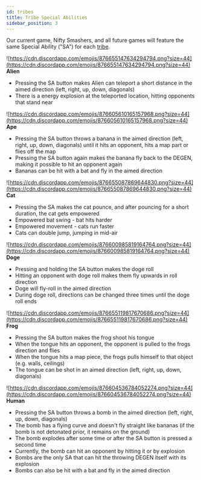 ```yaml
---
id: tribes
title: Tribe Special Abilities
sidebar_position: 3
---
```


Our current game, Nifty Smashers, and all future games will feature the same Special Ability ("SA") for each [tribe](/docs/overview/degens/tribes).

![https://cdn.discordapp.com/emojis/876655147634294794.png?size=44](https://cdn.discordapp.com/emojis/876655147634294794.png?size=44)
**Alien**

- Pressing the SA button makes Alien can teleport a short distance in the aimed direction (left, right, up, down, diagonals)
- There is a energy explosion at the teleported location, hitting opponents that stand near

![https://cdn.discordapp.com/emojis/876605610165157968.png?size=44](https://cdn.discordapp.com/emojis/876605610165157968.png?size=44)
**Ape**

- Pressing the SA button throws a banana in the aimed direction (left, right, up, down, diagonals) until it hits an opponent, hits a map part or flies off the map
- Pressing the SA button again makes the banana fly back to the DEGEN, making it possible to hit an opponent again
- Bananas can be hit with a bat and fly in the aimed direction

![https://cdn.discordapp.com/emojis/876655087869644830.png?size=44](https://cdn.discordapp.com/emojis/876655087869644830.png?size=44)
**Cat**

- Pressing the SA makes the cat pounce, and after pouncing for a short duration, the cat gets empowered
- Empowered bat swing - bat hits harder
- Empowered movement - cats run faster
- Cats can double jump, jumping in mid-air

![https://cdn.discordapp.com/emojis/876600985819164764.png?size=44](https://cdn.discordapp.com/emojis/876600985819164764.png?size=44)
**Doge**

- Pressing and holding the SA button makes the doge roll
- Hitting an opponent with doge roll makes them fly upwards in roll direction
- Doge will fly-roll in the aimed direction
- During doge roll, directions can be changed three times until the doge roll ends

![https://cdn.discordapp.com/emojis/876655119817670686.png?size=44](https://cdn.discordapp.com/emojis/876655119817670686.png?size=44)
**Frog**

- Pressing the SA button makes the frog shoot his tongue
- When the tongue hits an opponent, the opponent is pulled to the frogs direction and flies
- When the tongue hits a map piece, the frogs pulls himself to that object (e.g. walls, ceilings)
- The tongue can be shot in an aimed direction (left, right, up, down, diagonals)

![https://cdn.discordapp.com/emojis/876604536784052274.png?size=44](https://cdn.discordapp.com/emojis/876604536784052274.png?size=44)
**Human**

- Pressing the SA button throws a bomb in the aimed direction (left, right, up, down, diagonals)
- The bomb has a flying curve and doesn't fly straight like bananas (if the bomb is not detonated prior, it remains on the ground)
- The bomb explodes after some time or after the SA button is pressed a second time
- Currently, the bomb can hit an opponent by hitting it or by explosion
- Bombs are the only SA that can hit the throwing DEGEN itself with its explosion
- Bombs can also be hit with a bat and fly in the aimed direction
